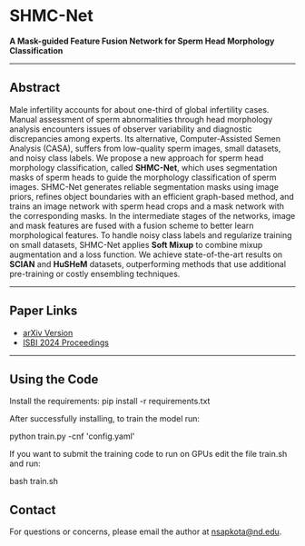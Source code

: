 # SHMC-Net  
**A Mask-guided Feature Fusion Network for Sperm Head Morphology Classification**

---

## Abstract
Male infertility accounts for about one-third of global infertility cases. Manual assessment of sperm abnormalities through head morphology analysis encounters issues of observer variability and diagnostic discrepancies among experts. Its alternative, Computer-Assisted Semen Analysis (CASA), suffers from low-quality sperm images, small datasets, and noisy class labels. We propose a new approach for sperm head morphology classification, called **SHMC-Net**, which uses segmentation masks of sperm heads to guide the morphology classification of sperm images. SHMC-Net generates reliable segmentation masks using image priors, refines object boundaries with an efficient graph-based method, and trains an image network with sperm head crops and a mask network with the corresponding masks. In the intermediate stages of the networks, image and mask features are fused with a fusion scheme to better learn morphological features. To handle noisy class labels and regularize training on small datasets, SHMC-Net applies **Soft Mixup** to combine mixup augmentation and a loss function. We achieve state-of-the-art results on **SCIAN** and **HuSHeM** datasets, outperforming methods that use additional pre-training or costly ensembling techniques.

---

## Paper Links
- [arXiv Version](https://arxiv.org/pdf/2402.03697.pdf)  
- [ISBI 2024 Proceedings](https://ieeexplore.ieee.org/abstract/document/10635339)

---

## Using the Code

Install the requirements:
pip install -r requirements.txt 

After successfully installing, to train the model run:

python train.py -cnf 'config.yaml' 

If you want to submit the training code to run on GPUs edit the file train.sh and run:

bash train.sh




## Contact
For questions or concerns, please email the author at [nsapkota@nd.edu](mailto:nsapkota@nd.edu).
